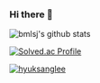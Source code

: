 ### Hi there 👋

![bmlsj's github stats](https://github-readme-stats-sigma-five.vercel.app/api?username=bmlsj&show_icons=true)

[![Solved.ac Profile](http://mazassumnida.wtf/api/v2/generate_badge?boj=flow)](https://solved.ac/flow/)

<p align="left"> <a href="https://github.com/ryo-ma/github-profile-trophy"><img src="https://github-profile-trophy.vercel.app/?username=hyuksanglee" alt="hyuksanglee" /></a> </p>

<!--
**bmlsj/bmlsj** is a ✨ _special_ ✨ repository because its `README.md` (this file) appears on your GitHub profile.

Here are some ideas to get you started:

- 🔭 I’m currently working on ...
- 🌱 I’m currently learning ...
- 👯 I’m looking to collaborate on ...
- 🤔 I’m looking for help with ...
- 💬 Ask me about ...
- 📫 How to reach me: ...
- 😄 Pronouns: ...
- ⚡ Fun fact: ...
-->
